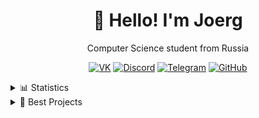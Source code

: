 <div align="center">

# 👋 Hello! I'm Joerg  

Computer Science student from Russia  

[![VK](https://img.shields.io/badge/VK-4680C2?style=for-the-badge&logo=vk&logoColor=white)](https://vk.com/redpoo)
[![Discord](https://img.shields.io/badge/Discord-5865F2?style=for-the-badge&logo=discord&logoColor=white)](https://discordapp.com/users/368399838389207040)
[![Telegram](https://img.shields.io/badge/Telegram-2CA5E0?style=for-the-badge&logo=telegram&logoColor=white)](https://t.me/joerj9)
[![GitHub](https://img.shields.io/badge/GitHub-181717?style=for-the-badge&logo=github&logoColor=white)](https://github.com/Joerg1632)

<div align="left">
<details>
  <summary>📊 Statistics </summary>
  
  ![GitHub Stats](https://github-readme-stats.vercel.app/api?username=Joerg1632&show_icons=true&theme=tokyonight)
  ![Top Langs](https://github-readme-stats.vercel.app/api/top-langs/?username=Joerg1632&hide=makefile,swig&layout=compact&theme=tokyonight)
  
</details>

<details>
  <summary>💼 Best Projects</summary>

<details>
  <summary>💼 Best Projects</summary>

<div align="left">

| Technology / Language | Projects |
|----------------------|---------|
| ![Python](https://img.shields.io/badge/-Python-3776AB?style=for-the-badge&logo=python&logoColor=white) | [![GitHub](https://img.shields.io/badge/-GitHub-000000?style=for-the-badge&logo=github&logoColor=white)](https://github.com/Joerg1632/Project1) [![GitHub](https://img.shields.io/badge/-GitHub-000000?style=for-the-badge&logo=github&logoColor=white)](https://github.com/Joerg1632/Project2) |
| ![Java](https://img.shields.io/badge/-Java-FB7E1D?style=for-the-badge&logo=java&logoColor=white) | [![GitHub](https://img.shields.io/badge/-GitHub-000000?style=for-the-badge&logo=github&logoColor=white)](https://github.com/Joerg1632/Project3) [![GitHub](https://img.shields.io/badge/-GitHub-000000?style=for-the-badge&logo=github&logoColor=white)](https://github.com/Joerg1632/Project4) |
| ![FastAPI](https://img.shields.io/badge/-FastAPI-9B59B6?style=for-the-badge&logo=fastapi&logoColor=white) | [![GitHub](https://img.shields.io/badge/-GitHub-000000?style=for-the-badge&logo=github&logoColor=white)](https://github.com/Joerg1632/Project5) |

</div>
</details>
</div>
